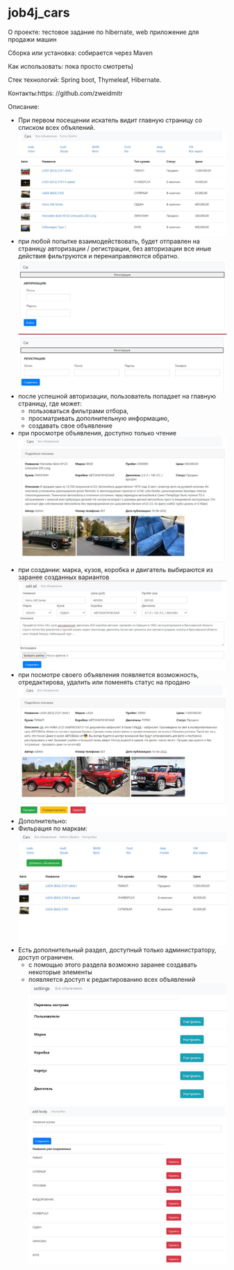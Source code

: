 # job4j_cars
О проекте: тестовое задание по hibernate, web приложение для продажи машин

Сборка или установка:
собирается через Maven

Как использовать: пока просто смотреть)

Стек технологий: Spring boot, Thymeleaf, Hibernate.

Контакты:https:
//github.com/zweidmitr

Описание:
- При первом посещении искатель видит главную страницу со списком всех объялений.
  ![06.PNG](src/main/resources/img/06.JPG)
- при любой попытке взаимодействовать, будет отправлен на страницу авторизации / регистрации,
без авторизации все иные действия фильтруются и перенаправляются обратно.
  ![07.PNG](src/main/resources/img/07.JPG)
  ![08.PNG](src/main/resources/img/08.JPG)
- после успешной авторизации, пользователь попадает на главную страницу, где может:
    - пользоваться фильтрами отбора,
    - просматривать дополнительную информацию,
    - создавать свое объявление
- при просмотре объявления, доступно только чтение
  ![09.PNG](src/main/resources/img/09.JPG)
- при создании: марка, кузов, коробка и двигатель выбираются из заранее созданных вариантов
![10.PNG](src/main/resources/img/10.JPG)
- при посмотре своего объявления появляется возможность, отредактирова, удалить или поменять статус на продано
  ![03.PNG](src/main/resources/img/03.JPG)
- Дополнительно:
- Фильрация по маркам:
![02.PNG](src/main/resources/img/02.JPG)
- Есть дополнительный раздел, доступный только администратору, доступ ограничен.
   - с помощью этого раздела возможно заранее создавать некоторые элементы
   - появляется доступ к редактированию всех объявлений
![04.PNG](src/main/resources/img/04.JPG)
![05.PNG](src/main/resources/img/05.JPG)
